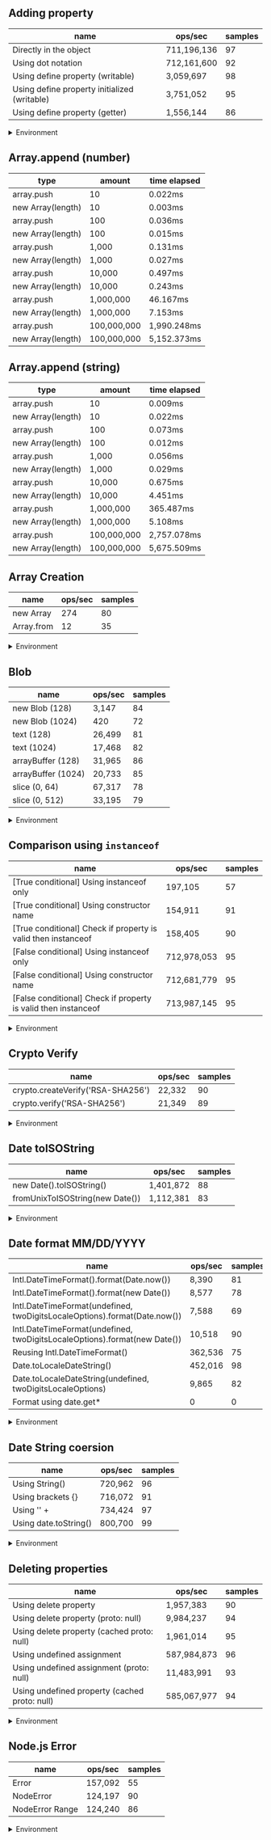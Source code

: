 ## Adding property

|name|ops/sec|samples|
|-|-|-|
|Directly in the object|711,196,136|97|
|Using dot notation|712,161,600|92|
|Using define property (writable)|3,059,697|98|
|Using define property initialized (writable)|3,751,052|95|
|Using define property (getter)|1,556,144|86|


<details>
<summary>Environment</summary>

* __Machine:__ linux x64 | 2 vCPUs | 6.8GB Mem
* __Run:__ Wed Oct 25 2023 03:36:06 GMT+0000 (Coordinated Universal Time)
</details>

<!--
{"environment":{"platform":"linux","arch":"x64","cpus":2,"totalMemory":6.759746551513672},"benchmarks":[{"name":"Directly in the object","opsSec":711196136.4482746,"samples":6},{"name":"Using dot notation","opsSec":712161599.8740793,"samples":6},{"name":"Using define property (writable)","opsSec":3059697.0996847255,"samples":6},{"name":"Using define property initialized (writable)","opsSec":3751051.5852475585,"samples":5},{"name":"Using define property (getter)","opsSec":1556144.1803353305,"samples":3}]}-->

## Array.append (number)

|type|amount|time elapsed|
|-|-|-|
array.push|10|0.022ms
new Array(length)|10|0.003ms
array.push|100|0.036ms
new Array(length)|100|0.015ms
array.push|1,000|0.131ms
new Array(length)|1,000|0.027ms
array.push|10,000|0.497ms
new Array(length)|10,000|0.243ms
array.push|1,000,000|46.167ms
new Array(length)|1,000,000|7.153ms
array.push|100,000,000|1,990.248ms
new Array(length)|100,000,000|5,152.373ms
## Array.append (string)

|type|amount|time elapsed|
|-|-|-|
array.push|10|0.009ms
new Array(length)|10|0.022ms
array.push|100|0.073ms
new Array(length)|100|0.012ms
array.push|1,000|0.056ms
new Array(length)|1,000|0.029ms
array.push|10,000|0.675ms
new Array(length)|10,000|4.451ms
array.push|1,000,000|365.487ms
new Array(length)|1,000,000|5.108ms
array.push|100,000,000|2,757.078ms
new Array(length)|100,000,000|5,675.509ms

## Array Creation

|name|ops/sec|samples|
|-|-|-|
|new Array|274|80|
|Array.from|12|35|


<details>
<summary>Environment</summary>

* __Machine:__ linux x64 | 2 vCPUs | 6.8GB Mem
* __Run:__ Wed Oct 25 2023 03:38:46 GMT+0000 (Coordinated Universal Time)
</details>

<!--
{"environment":{"platform":"linux","arch":"x64","cpus":2,"totalMemory":6.7597503662109375},"benchmarks":[{"name":"new Array","opsSec":273.8762041773307,"samples":3},{"name":"Array.from","opsSec":12.226022165778884,"samples":1}]}-->

## Blob

|name|ops/sec|samples|
|-|-|-|
|new Blob (128)|3,147|84|
|new Blob (1024)|420|72|
|text (128)|26,499|81|
|text (1024)|17,468|82|
|arrayBuffer (128)|31,965|86|
|arrayBuffer (1024)|20,733|85|
|slice (0, 64)|67,317|78|
|slice (0, 512)|33,195|79|


<details>
<summary>Environment</summary>

* __Machine:__ linux x64 | 2 vCPUs | 6.8GB Mem
* __Run:__ Wed Oct 25 2023 03:40:45 GMT+0000 (Coordinated Universal Time)
</details>

<!--
{"environment":{"platform":"linux","arch":"x64","cpus":2,"totalMemory":6.759746551513672},"benchmarks":[{"name":"new Blob (128)","opsSec":3146.8126010243536,"samples":4},{"name":"new Blob (1024)","opsSec":419.80543753889685,"samples":2},{"name":"text (128)","opsSec":26498.726680166266,"samples":4},{"name":"text (1024)","opsSec":17468.012937094467,"samples":3},{"name":"arrayBuffer (128)","opsSec":31964.75407339948,"samples":4},{"name":"arrayBuffer (1024)","opsSec":20733.11835240124,"samples":4},{"name":"slice (0, 64)","opsSec":67317.05908151966,"samples":3},{"name":"slice (0, 512)","opsSec":33194.587255267994,"samples":3}]}-->

## Comparison using `instanceof`

|name|ops/sec|samples|
|-|-|-|
|[True conditional] Using instanceof only|197,105|57|
|[True conditional] Using constructor name|154,911|91|
|[True conditional] Check if property is valid then instanceof |158,405|90|
|[False conditional] Using instanceof only|712,978,053|95|
|[False conditional] Using constructor name|712,681,779|95|
|[False conditional] Check if property is valid then instanceof |713,987,145|95|


<details>
<summary>Environment</summary>

* __Machine:__ linux x64 | 2 vCPUs | 6.8GB Mem
* __Run:__ Wed Oct 25 2023 03:43:08 GMT+0000 (Coordinated Universal Time)
</details>

<!--
{"environment":{"platform":"linux","arch":"x64","cpus":2,"totalMemory":6.7597503662109375},"benchmarks":[{"name":"[True conditional] Using instanceof only","opsSec":197104.96344618677,"samples":4},{"name":"[True conditional] Using constructor name","opsSec":154910.98937721044,"samples":3},{"name":"[True conditional] Check if property is valid then instanceof ","opsSec":158404.60820954994,"samples":3},{"name":"[False conditional] Using instanceof only","opsSec":712978052.5671902,"samples":9},{"name":"[False conditional] Using constructor name","opsSec":712681778.5674716,"samples":6},{"name":"[False conditional] Check if property is valid then instanceof ","opsSec":713987145.2995459,"samples":6}]}-->

## Crypto Verify

|name|ops/sec|samples|
|-|-|-|
|crypto.createVerify('RSA-SHA256')|22,332|90|
|crypto.verify('RSA-SHA256')|21,349|89|


<details>
<summary>Environment</summary>

* __Machine:__ linux x64 | 2 vCPUs | 6.8GB Mem
* __Run:__ Wed Oct 25 2023 03:45:13 GMT+0000 (Coordinated Universal Time)
</details>

<!--
{"environment":{"platform":"linux","arch":"x64","cpus":2,"totalMemory":6.7597503662109375},"benchmarks":[{"name":"crypto.createVerify('RSA-SHA256')","opsSec":22331.769501091992,"samples":6},{"name":"crypto.verify('RSA-SHA256')","opsSec":21349.07832973495,"samples":4}]}-->

## Date toISOString

|name|ops/sec|samples|
|-|-|-|
|new Date().toISOString()|1,401,872|88|
|fromUnixToISOString(new Date())|1,112,381|83|


<details>
<summary>Environment</summary>

* __Machine:__ linux x64 | 2 vCPUs | 6.8GB Mem
* __Run:__ Wed Oct 25 2023 03:47:11 GMT+0000 (Coordinated Universal Time)
</details>

<!--
{"environment":{"platform":"linux","arch":"x64","cpus":2,"totalMemory":6.7597503662109375},"benchmarks":[{"name":"new Date().toISOString()","opsSec":1401871.9608306845,"samples":5},{"name":"fromUnixToISOString(new Date())","opsSec":1112380.5526508228,"samples":6}]}-->

## Date format MM/DD/YYYY

|name|ops/sec|samples|
|-|-|-|
|Intl.DateTimeFormat().format(Date.now())|8,390|81|
|Intl.DateTimeFormat().format(new Date())|8,577|78|
|Intl.DateTimeFormat(undefined, twoDigitsLocaleOptions).format(Date.now())|7,588|69|
|Intl.DateTimeFormat(undefined, twoDigitsLocaleOptions).format(new Date())|10,518|90|
|Reusing Intl.DateTimeFormat()|362,536|75|
|Date.toLocaleDateString()|452,016|98|
|Date.toLocaleDateString(undefined, twoDigitsLocaleOptions)|9,865|82|
|Format using date.get*|0|0|


<details>
<summary>Environment</summary>

* __Machine:__ linux x64 | 2 vCPUs | 6.8GB Mem
* __Run:__ Wed Oct 25 2023 03:49:12 GMT+0000 (Coordinated Universal Time)
</details>

<!--
{"environment":{"platform":"linux","arch":"x64","cpus":2,"totalMemory":6.7597503662109375},"benchmarks":[{"name":"Intl.DateTimeFormat().format(Date.now())","opsSec":8389.928459050892,"samples":4},{"name":"Intl.DateTimeFormat().format(new Date())","opsSec":8576.644191183335,"samples":4},{"name":"Intl.DateTimeFormat(undefined, twoDigitsLocaleOptions).format(Date.now())","opsSec":7587.950075972596,"samples":4},{"name":"Intl.DateTimeFormat(undefined, twoDigitsLocaleOptions).format(new Date())","opsSec":10517.620389418931,"samples":5},{"name":"Reusing Intl.DateTimeFormat()","opsSec":362535.774685518,"samples":4},{"name":"Date.toLocaleDateString()","opsSec":452015.9701095497,"samples":5},{"name":"Date.toLocaleDateString(undefined, twoDigitsLocaleOptions)","opsSec":9865.017323255144,"samples":7},{"name":"Format using date.get*","opsSec":0,"samples":0}]}-->

## Date String coersion

|name|ops/sec|samples|
|-|-|-|
|Using String()|720,962|96|
|Using brackets {}|716,072|91|
|Using '' + |734,424|97|
|Using date.toString()|800,700|99|


<details>
<summary>Environment</summary>

* __Machine:__ linux x64 | 2 vCPUs | 6.8GB Mem
* __Run:__ Wed Oct 25 2023 03:51:52 GMT+0000 (Coordinated Universal Time)
</details>

<!--
{"environment":{"platform":"linux","arch":"x64","cpus":2,"totalMemory":6.7597503662109375},"benchmarks":[{"name":"Using String()","opsSec":720961.5615429272,"samples":6},{"name":"Using brackets {}","opsSec":716072.1233094444,"samples":7},{"name":"Using '' + ","opsSec":734423.7674999037,"samples":6},{"name":"Using date.toString()","opsSec":800700.2838869216,"samples":6}]}-->

## Deleting properties

|name|ops/sec|samples|
|-|-|-|
|Using delete property|1,957,383|90|
|Using delete property (proto: null)|9,984,237|94|
|Using delete property (cached proto: null)|1,961,014|95|
|Using undefined assignment|587,984,873|96|
|Using undefined assignment (proto: null)|11,483,991|93|
|Using undefined property (cached proto: null)|585,067,977|94|


<details>
<summary>Environment</summary>

* __Machine:__ linux x64 | 2 vCPUs | 6.8GB Mem
* __Run:__ Wed Oct 25 2023 03:54:12 GMT+0000 (Coordinated Universal Time)
</details>

<!--
{"environment":{"platform":"linux","arch":"x64","cpus":2,"totalMemory":6.7597503662109375},"benchmarks":[{"name":"Using delete property","opsSec":1957382.756215492,"samples":7},{"name":"Using delete property (proto: null)","opsSec":9984236.50956101,"samples":7},{"name":"Using delete property (cached proto: null)","opsSec":1961014.046825172,"samples":6},{"name":"Using undefined assignment","opsSec":587984873.206031,"samples":7},{"name":"Using undefined assignment (proto: null)","opsSec":11483991.452570606,"samples":7},{"name":"Using undefined property (cached proto: null)","opsSec":585067977.3829693,"samples":8}]}-->

## Node.js Error

|name|ops/sec|samples|
|-|-|-|
|Error|157,092|55|
|NodeError|124,197|90|
|NodeError Range|124,240|86|


<details>
<summary>Environment</summary>

* __Machine:__ linux x64 | 2 vCPUs | 6.8GB Mem
* __Run:__ Wed Oct 25 2023 03:55:49 GMT+0000 (Coordinated Universal Time)
</details>

<!--
{"environment":{"platform":"linux","arch":"x64","cpus":2,"totalMemory":6.7597503662109375},"benchmarks":[{"name":"Error","opsSec":157091.94968608205,"samples":4},{"name":"NodeError","opsSec":124197.35282754587,"samples":3},{"name":"NodeError Range","opsSec":124239.67606677432,"samples":3}]}-->
